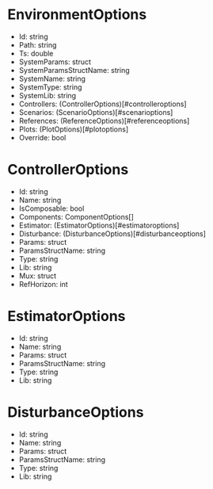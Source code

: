 # EnvironmentOptions
- Id: string
- Path: string
- Ts: double
- SystemParams: struct
- SystemParamsStructName: string
- SystemName: string
- SystemType: string
- SystemLib: string
- Controllers: (ControllerOptions)[#controlleroptions]
- Scenarios: (ScenarioOptions)[#scenarioptions]
- References: (ReferenceOptions)[#referenceoptions]
- Plots: (PlotOptions)[#plotoptions]
- Override: bool


# ControllerOptions
- Id: string
- Name: string
- IsComposable: bool
- Components: ComponentOptions[]
- Estimator: (EstimatorOptions)[#estimatoroptions]
- Disturbance: (DisturbanceOptions)[#disturbanceoptions]
- Params: struct
- ParamsStructName: string
- Type: string
- Lib: string
- Mux: struct
- RefHorizon: int



# EstimatorOptions
- Id: string
- Name: string
- Params: struct
- ParamsStructName: string
- Type: string
- Lib: string

# DisturbanceOptions
- Id: string
- Name: string
- Params: struct
- ParamsStructName: string
- Type: string
- Lib: string